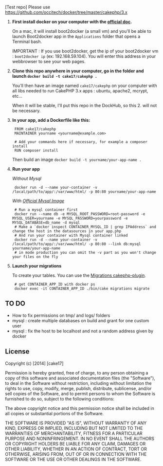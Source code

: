 [Test repo] Please use https://github.com/occitech/docker/tree/master/cakephp/3.x

1. **First install docker on your computer with the [official doc](https://docs.docker.com/installation/#installation).**

   On a mac, it will install boot2docker (a small vm) and you'll be able to
   launch Boot2docker app in the `Applications` folder that opens a Terminal
   bash.

   IMPORTANT : If you use boot2docker, get the ip of your boot2docker vm :
   `boot2docker ip` (ex: 192.168.59.104). You will enter this address in your
   webbrowser to see your web pages.

2. **Clone this repo anywhere in your computer, go in the folder and launch
   `docker build -t cake17/cakephp .`**

   You'll then have an image named `cake17/cakephp` on your computer with all
   libs needed to run CakePHP 3.x apps : ubuntu, apache2, mcrypt, etc...

   When it will be stable, I'll put this repo in the DockHub, so this 2. will
   not be necessary.

3. **In your app, add a Dockerfile like this:**

        FROM cake17/cakephp
        MAINTAINER yourname <yourname@example.com>

        # Add your commands here if necessary, for example a composer install
        RUN composer install

   Then build an image `docker build -t yourname/your-app-name .`

4. **Run your app**

   *Without Mysql*

        docker run -d --name your-container -v /local/path/to/app/:/var/www/html/ -p 80:80 yourname/your-app-name

   *With [Official Mysql Image](https://registry.hub.docker.com/_/mysql)*

        # Run a mysql container first
        docker run --name db -e MYSQL_ROOT_PASSWORD=root-password -e MYSQL_USER=yourname -e MYSQL_PASSWORD=yourpassword -e MYSQL_DATABASE=db_name -d mysql
        # Make a `docker inspect CONTAINER_MYSQL_ID | grep IPAddress` and change the host in the datasources in your app.php
        # And run your container with Mysql container linked
        docker run -d --name your-container -v /local/path/to/app/:/var/www/html/ -p 80:80 --link db:mysql yourname/your-app-name
        # in mode production you can omit the -v part as you won't change your files on the fly

5. **Launch your migrations**

   To create your tables. You can use the [Migrations cakephp-plugin](https://github.com/cakephp/migrations).

        # get CONTAINER_APP_ID with docker ps
        docker exec -it CONTAINER_APP_ID ./bin/cake migrations migrate

## TO DO ##

- How to fix permissions on tmp/ and logs/ folders
- mysql : create multiple databases on build and grant for one custom user
- mysql : fix the host to be localhost and not a random address given by docker


## License ##

Copyright (c) [2014] [cake17]

Permission is hereby granted, free of charge, to any person obtaining a copy of this software and associated documentation files (the "Software"), to deal in the Software without restriction, including without limitation the rights to use, copy, modify, merge, publish, distribute, sublicense, and/or sell copies of the Software, and to permit persons to whom the Software is furnished to do so, subject to the following conditions:

The above copyright notice and this permission notice shall be included in all copies or substantial portions of the Software.

THE SOFTWARE IS PROVIDED "AS IS", WITHOUT WARRANTY OF ANY KIND, EXPRESS OR IMPLIED, INCLUDING BUT NOT LIMITED TO THE WARRANTIES OF MERCHANTABILITY, FITNESS FOR A PARTICULAR PURPOSE AND NONINFRINGEMENT. IN NO EVENT SHALL THE AUTHORS OR COPYRIGHT HOLDERS BE LIABLE FOR ANY CLAIM, DAMAGES OR OTHER LIABILITY, WHETHER IN AN ACTION OF CONTRACT, TORT OR OTHERWISE, ARISING FROM, OUT OF OR IN CONNECTION WITH THE SOFTWARE OR THE USE OR OTHER DEALINGS IN THE SOFTWARE.
